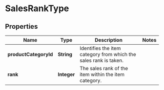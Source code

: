 
# SalesRankType

## Properties
Name | Type | Description | Notes
------------ | ------------- | ------------- | -------------
**productCategoryId** | **String** |  Identifies the item category from which the sales rank is taken. | 
**rank** | **Integer** | The sales rank of the item within the item category. | 



